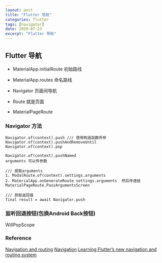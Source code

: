 ```yaml
---
layout: post
title: "Flutter 导航"
categories: flutter
tags: [navigator]
date: 2020-07-23
excerpt: "Flutter 导航"
---
```


## Flutter 导航

* MaterialApp.initialRoute 初始路线
* MaterialApp.routes 命名路线

* Navigator 页面间导航
* Route 就是页面
* MaterialPageRoute

### Navigator 方法

    Navigator.of(context).push /// 使用构造函数传参
    Navigator.of(context).pushAndRemoveUntil
    Navigator.of(context).pop

    Navigator.of(context).pushNamed
    arguments 可以传参数

    /// 提取arguments
    1. ModalRoute.of(context).settings.arguments
    2. MaterialApp.onGenerateRoute settings.arguments  然后传递给MaterialPageRoute.PassArgumentsScreen

    /// 获取返回值
    final result = await Navigator.push


### 监听回退按钮(包换Android Back按钮)

WillPopScope


### Reference
[Navigation and routing](https://flutter.dev/docs/development/ui/navigation)
[Navigation](https://flutter.dev/docs/cookbook/navigation)
[Learning Flutter’s new navigation and routing system](https://medium.com/flutter/learning-flutters-new-navigation-and-routing-system-7c9068155ade)
